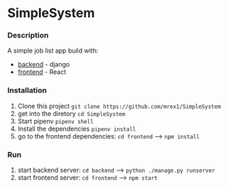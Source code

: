 ﻿# SimpleSystem
### Description
A simple job list app
build with: 
* [backend](/backend) - django
* [frontend](/frontend) - React
### Installation
1. Clone this project ```git clone https://github.com/mrex1/SimpleSystem```
2. get into the diretory ```cd SimpleSystem```
3. Start pipenv ```pipenv shell```
4. Install the dependencies ```pipenv install```
5. go to the frontend dependencies:
```cd frontend``` --> ```npm install```
### Run
1. start backend server: ```cd backend``` --> ```python ./manage.py runserver```
2. start frontend server: ```cd frontend``` --> ```npm start```
